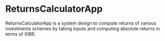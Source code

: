 # ReturnsCalculatorApp
ReturnsCalculatorApp is a system design to compute returns of various investments schemes by taking inputs and computing absolute returns in terms of XIRR.
